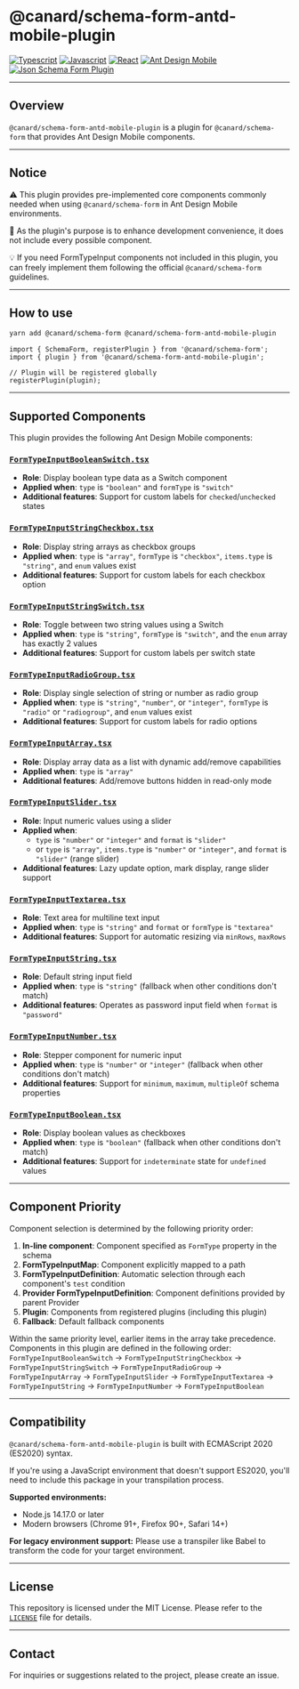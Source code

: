 # @canard/schema-form-antd-mobile-plugin

[![Typescript](https://img.shields.io/badge/typescript-✔-blue.svg)]()
[![Javascript](https://img.shields.io/badge/javascript-✔-yellow.svg)]()
[![React](https://img.shields.io/badge/react-✔-61DAFB.svg)]()
[![Ant Design Mobile](https://img.shields.io/badge/antd-mobile-blue.svg)]()
[![Json Schema Form Plugin](https://img.shields.io/badge/JsonSchemaForm-plugin-pink.svg)]()

---

## Overview

`@canard/schema-form-antd-mobile-plugin` is a plugin for `@canard/schema-form` that provides Ant Design Mobile components.

---

## Notice

⚠️ This plugin provides pre-implemented core components commonly needed when using `@canard/schema-form` in Ant Design Mobile environments.

📌 As the plugin's purpose is to enhance development convenience, it does not include every possible component.

💡 If you need FormTypeInput components not included in this plugin, you can freely implement them following the official `@canard/schema-form` guidelines.

---

## How to use

```bash
yarn add @canard/schema-form @canard/schema-form-antd-mobile-plugin
```

```tsx
import { SchemaForm, registerPlugin } from '@canard/schema-form';
import { plugin } from '@canard/schema-form-antd-mobile-plugin';

// Plugin will be registered globally
registerPlugin(plugin);
```

---

## Supported Components

This plugin provides the following Ant Design Mobile components:

### **[`FormTypeInputBooleanSwitch.tsx`](./src/formTypeInputs/FormTypeInputBooleanSwitch.tsx)**

- **Role**: Display boolean type data as a Switch component
- **Applied when**: `type` is `"boolean"` and `formType` is `"switch"`
- **Additional features**: Support for custom labels for `checked`/`unchecked` states

### **[`FormTypeInputStringCheckbox.tsx`](./src/formTypeInputs/FormTypeInputStringCheckbox.tsx)**

- **Role**: Display string arrays as checkbox groups
- **Applied when**: `type` is `"array"`, `formType` is `"checkbox"`, `items.type` is `"string"`, and `enum` values exist
- **Additional features**: Support for custom labels for each checkbox option

### **[`FormTypeInputStringSwitch.tsx`](./src/formTypeInputs/FormTypeInputStringSwitch.tsx)**

- **Role**: Toggle between two string values using a Switch
- **Applied when**: `type` is `"string"`, `formType` is `"switch"`, and the `enum` array has exactly 2 values
- **Additional features**: Support for custom labels per switch state

### **[`FormTypeInputRadioGroup.tsx`](./src/formTypeInputs/FormTypeInputRadioGroup.tsx)**

- **Role**: Display single selection of string or number as radio group
- **Applied when**: `type` is `"string"`, `"number"`, or `"integer"`, `formType` is `"radio"` or `"radiogroup"`, and `enum` values exist
- **Additional features**: Support for custom labels for radio options

### **[`FormTypeInputArray.tsx`](./src/formTypeInputs/FormTypeInputArray.tsx)**

- **Role**: Display array data as a list with dynamic add/remove capabilities
- **Applied when**: `type` is `"array"`
- **Additional features**: Add/remove buttons hidden in read-only mode

### **[`FormTypeInputSlider.tsx`](./src/formTypeInputs/FormTypeInputSlider.tsx)**

- **Role**: Input numeric values using a slider
- **Applied when**:
  - `type` is `"number"` or `"integer"` and `format` is `"slider"`
  - or `type` is `"array"`, `items.type` is `"number"` or `"integer"`, and `format` is `"slider"` (range slider)
- **Additional features**: Lazy update option, mark display, range slider support

### **[`FormTypeInputTextarea.tsx`](./src/formTypeInputs/FormTypeInputTextarea.tsx)**

- **Role**: Text area for multiline text input
- **Applied when**: `type` is `"string"` and `format` or `formType` is `"textarea"`
- **Additional features**: Support for automatic resizing via `minRows`, `maxRows`

### **[`FormTypeInputString.tsx`](./src/formTypeInputs/FormTypeInputString.tsx)**

- **Role**: Default string input field
- **Applied when**: `type` is `"string"` (fallback when other conditions don't match)
- **Additional features**: Operates as password input field when `format` is `"password"`

### **[`FormTypeInputNumber.tsx`](./src/formTypeInputs/FormTypeInputNumber.tsx)**

- **Role**: Stepper component for numeric input
- **Applied when**: `type` is `"number"` or `"integer"` (fallback when other conditions don't match)
- **Additional features**: Support for `minimum`, `maximum`, `multipleOf` schema properties

### **[`FormTypeInputBoolean.tsx`](./src/formTypeInputs/FormTypeInputBoolean.tsx)**

- **Role**: Display boolean values as checkboxes
- **Applied when**: `type` is `"boolean"` (fallback when other conditions don't match)
- **Additional features**: Support for `indeterminate` state for `undefined` values

---

## Component Priority

Component selection is determined by the following priority order:

1. **In-line component**: Component specified as `FormType` property in the schema
2. **FormTypeInputMap**: Component explicitly mapped to a path
3. **FormTypeInputDefinition**: Automatic selection through each component's `test` condition
4. **Provider FormTypeInputDefinition**: Component definitions provided by parent Provider
5. **Plugin**: Components from registered plugins (including this plugin)
6. **Fallback**: Default fallback components

Within the same priority level, earlier items in the array take precedence. Components in this plugin are defined in the following order:
`FormTypeInputBooleanSwitch` → `FormTypeInputStringCheckbox` → `FormTypeInputStringSwitch` → `FormTypeInputRadioGroup` → `FormTypeInputArray` → `FormTypeInputSlider` → `FormTypeInputTextarea` → `FormTypeInputString` → `FormTypeInputNumber` → `FormTypeInputBoolean`

---

## Compatibility

`@canard/schema-form-antd-mobile-plugin` is built with ECMAScript 2020 (ES2020) syntax.

If you're using a JavaScript environment that doesn't support ES2020, you'll need to include this package in your transpilation process.

**Supported environments:**

- Node.js 14.17.0 or later
- Modern browsers (Chrome 91+, Firefox 90+, Safari 14+)

**For legacy environment support:**
Please use a transpiler like Babel to transform the code for your target environment.

---

## License

This repository is licensed under the MIT License. Please refer to the [`LICENSE`](./LICENSE) file for details.

---

## Contact

For inquiries or suggestions related to the project, please create an issue.
